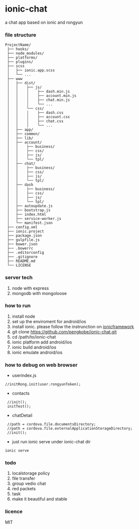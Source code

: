 # ionic-chat
a chat app based on ionic and rongyun


### file structure
   ```
   ProjectName/
    ├── hooks/
    ├── node_modules/  
    ├── platforms/ 
    ├── plugins/ 
    ├── scss
    │   ├── ionic.app.scss
    │   └── ...
    ├── www
    │   ├── dist/
    │   │    ├── js/
    │   │    │    ├── dash.min.js
    │   │    │    ├── account.min.js
    │   │    │    ├── chat.min.js
    │   │    │    └── ... 
    │   │    └── css/
    │   │    │    ├── dash.css
    │   │    │    ├── account.css
    │   │    │    ├── chat.css
    │   │    │    └── ... 
    │   ├── app/
    │   ├── common/
    │   ├── lib/
    │   ├── account/ 
    │   │    ├── business/ 
    │   │    ├── css/
    │   │    ├── js/
    │   │    └── tpl/
    │   ├── chat/
    │   │    ├── business/ 
    │   │    ├── css/
    │   │    ├── js/
    │   │    └── tpl/
    │   ├── dash
    │   │    ├── business/ 
    │   │    ├── css/
    │   │    ├── js/
    │   │    └── tpl/
    │   ├── autoupdate.js 
    │   ├── bootstrap.js 
    │   ├── index.html
    │   ├── service-worker.js
    │   └── manifest.json 
    ├── config.xml
    ├── ionic.project
    ├── package.json
    ├── gulpfile.js
    ├── bower.json
    ├── .bowerrc
    ├── .editorconfig
    ├── .gitignore
    ├── README.md
    └── LICENSE
   ```

### server tech
1. node with express
2. mongodb with mongoloose

### how to run
1. install node
2. set up the enviroment for android/ios
3. install ionic. please follow the instrunction on [ionicframework](http://ionicframework.com/getting-started/)
4. git clone https://github.com/pengkobe/ionic-chat.git
5. cd /path/to/ionic-chat
6. ionic platform add android/ios
7. ionic build  android/ios
8. ionic emulate  android/ios


### how to debug on web browser
+ userindex.js
```
//initRong.init(user.rongyunToken);
```
  
+ contacts
```
 //init();
 initTest();
```
    
+ chatDetail
```
 //path = cordova.file.documentsDirectory;
 //path = cordova.file.externalApplicationStorageDirectory;
 //init();
```
  
+ just run ionic serve under ionic-chat dir
```
ionic serve 
```

### todo
1. localstorage policy
2. file transfer
3. group vedio chat
4. red packets
5. task
4. make it beautiful and stable

### licence
MIT
